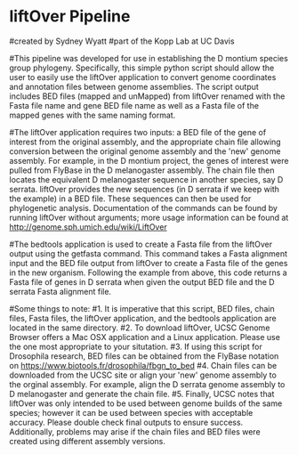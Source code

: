 # liftOver Pipeline
#created by Sydney Wyatt
#part of the Kopp Lab at UC Davis

#This pipeline was developed for use in establishing the D montium species group phylogeny. Specifically, this simple python script should allow the user to easily use the liftOver application to convert genome coordinates and annotation files between genome assemblies. The script output includes BED files (mapped and unMapped) from liftOver renamed with the Fasta file name and gene BED file name as well as a Fasta file of the mapped genes with the same naming format.

#The liftOver application requires two inputs: a BED file of the gene of interest from the original assembly, and the appropriate chain file allowing conversion between the original genome assembly and the 'new' genome assembly. For example, in the D montium project, the genes of interest were pulled from FlyBase in the D melanogaster assembly. The chain file then locates the equivalent D melanogaster sequence in another species, say D serrata. liftOver provides the new sequences (in D serrata if we keep with the example) in a BED file. These sequences can then be used for phylogenetic analysis. Documentation of the commands can be found by running liftOver without arguments; more usage information can be found at http://genome.sph.umich.edu/wiki/LiftOver

#The bedtools application is used to create a Fasta file from the liftOver output using the getfasta command. This command takes a Fasta alignment input and the BED file output from liftOver to create a Fasta file of the genes in the new organism. Following the example from above, this code returns a Fasta file of genes in D serrata when given the output BED file and the D serrata Fasta alignment file.

#Some things to note:
#1. It is imperative that this script, BED files, chain files, Fasta files, the liftOver application, and the bedtools application are located in the same directory.
#2. To download liftOver, UCSC Genome Browser offers a Mac OSX application and a Linux application. Please use the one most appropriate to your situtation.
#3. If using this script for Drosophila research, BED files can be obtained from the FlyBase notation on https://www.biotools.fr/drosophila/fbgn_to_bed
#4. Chain files can be downloaded from the UCSC site or align your 'new' genome assembly to the orginal assembly. For example, align the D serrata genome assembly to D melanogaster and generate the chain file.
#5. Finally, UCSC notes that liftOver was only intended to be used between genome builds of the same species; however it can be used between species with acceptable accuracy. Please double check final outputs to ensure success. Additionally, problems may arise if the chain files and BED files were created using different assembly versions. 
